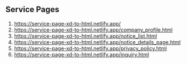 <h2>
    Service Pages
</h2>

<ol>
    <li>
        <a href="https://service-page-xd-to-html.netlify.app/">https://service-page-xd-to-html.netlify.app/</a>
    </li>
    <li>
        <a href="https://service-page-xd-to-html.netlify.app/company_profile.html">https://service-page-xd-to-html.netlify.app/company_profile.html</a>
    </li>
    <li>
        <a href="https://service-page-xd-to-html.netlify.app/notice_list.html">https://service-page-xd-to-html.netlify.app/notice_list.html</a>
    </li>
    <li>
        <a href="https://service-page-xd-to-html.netlify.app/notice_details_page.html">https://service-page-xd-to-html.netlify.app/notice_details_page.html</a>
    </li>
    <li>
        <a href="https://service-page-xd-to-html.netlify.app/privacy_policy.html">https://service-page-xd-to-html.netlify.app/privacy_policy.html</a>
    </li>
    <li>
        <a href="https://service-page-xd-to-html.netlify.app/inquiry.html">https://service-page-xd-to-html.netlify.app/inquiry.html</a>
    </li>
</ol>
